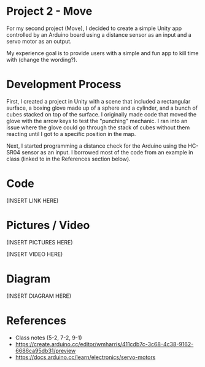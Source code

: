 # Project 2 - Move

For my second project (Move), I decided to create a simple Unity app controlled by an Arduino board using a distance sensor as an input and a servo motor as an output. 

My experience goal is to provide users with a simple and fun app to kill time with (change the wording?).

# Development Process

First, I created a project in Unity with a scene that included a rectangular surface, a boxing glove made up of a sphere and a cylinder, and a bunch of cubes stacked on top of the surface. I originally made code that moved the glove with the arrow keys to test the "punching" mechanic. I ran into an issue where the glove could go through the stack of cubes without them reacting until I got to a specific position in the map.

Next, I started programming a distance check for the Arduino using the HC-SR04 sensor as an input. I borrowed most of the code from an example in class (linked to in the References section below).

# Code

(INSERT LINK HERE)

# Pictures / Video

(INSERT PICTURES HERE)

(INSERT VIDEO HERE)

# Diagram

(INSERT DIAGRAM HERE)

# References

- Class notes (5-2, 7-2, 9-1)
- https://create.arduino.cc/editor/wmharris/411cdb7c-3c68-4c38-9162-6686ca95db31/preview
- https://docs.arduino.cc/learn/electronics/servo-motors
